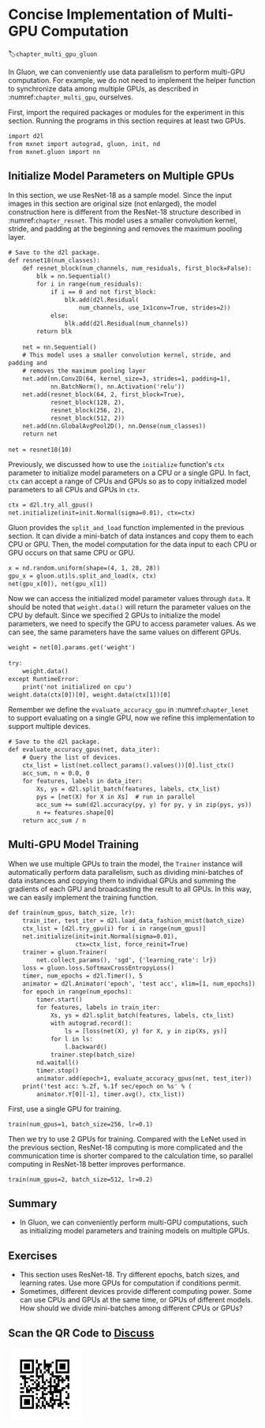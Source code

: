 # Concise Implementation of Multi-GPU Computation
:label:`chapter_multi_gpu_gluon`

In Gluon, we can conveniently use data parallelism to perform multi-GPU
computation. For example, we do not need to implement the helper function to
synchronize data among multiple GPUs, as described in
:numref:`chapter_multi_gpu`, ourselves.

First, import the required packages or modules for the experiment in this section. Running the programs in this section requires at least two GPUs.

```{.python .input  n=1}
import d2l
from mxnet import autograd, gluon, init, nd
from mxnet.gluon import nn
```

## Initialize Model Parameters on Multiple GPUs

In this section, we use ResNet-18 as a sample model. Since the input images in
this section are original size (not enlarged), the model construction here is
different from the ResNet-18 structure described in :numref:`chapter_resnet`. This
model uses a smaller convolution kernel, stride, and padding at the beginning
and removes the maximum pooling layer.

```{.python .input  n=2}
# Save to the d2l package.
def resnet18(num_classes):
    def resnet_block(num_channels, num_residuals, first_block=False):
        blk = nn.Sequential()
        for i in range(num_residuals):
            if i == 0 and not first_block:
                blk.add(d2l.Residual(
                    num_channels, use_1x1conv=True, strides=2))
            else:
                blk.add(d2l.Residual(num_channels))
        return blk
    
    net = nn.Sequential()
    # This model uses a smaller convolution kernel, stride, and padding and
    # removes the maximum pooling layer
    net.add(nn.Conv2D(64, kernel_size=3, strides=1, padding=1),
            nn.BatchNorm(), nn.Activation('relu'))
    net.add(resnet_block(64, 2, first_block=True),
            resnet_block(128, 2),
            resnet_block(256, 2),
            resnet_block(512, 2))
    net.add(nn.GlobalAvgPool2D(), nn.Dense(num_classes))
    return net

net = resnet18(10)
```

Previously, we discussed how to use the `initialize` function's `ctx` parameter to initialize model parameters on a CPU or a single GPU. In fact, `ctx` can accept a range of CPUs and GPUs so as to copy initialized model parameters to all CPUs and GPUs in `ctx`.

```{.python .input  n=3}
ctx = d2l.try_all_gpus()
net.initialize(init=init.Normal(sigma=0.01), ctx=ctx)
```

Gluon provides the `split_and_load` function implemented in the previous section. It can divide a mini-batch of data instances and copy them to each CPU or GPU. Then, the model computation for the data input to each CPU or GPU occurs on that same CPU or GPU.

```{.python .input  n=4}
x = nd.random.uniform(shape=(4, 1, 28, 28))
gpu_x = gluon.utils.split_and_load(x, ctx)
net(gpu_x[0]), net(gpu_x[1])
```

Now we can access the initialized model parameter values through `data`. It should be noted that `weight.data()` will return the parameter values on the CPU by default. Since we specified 2 GPUs to initialize the model parameters, we need to specify the GPU to access parameter values. As we can see, the same parameters have the same values on different GPUs.

```{.python .input  n=5}
weight = net[0].params.get('weight')

try:
    weight.data()
except RuntimeError:
    print('not initialized on cpu')
weight.data(ctx[0])[0], weight.data(ctx[1])[0]
```

Remember we define the `evaluate_accuracy_gpu` in :numref:`chapter_lenet` to support evaluating on a single GPU, now we refine this implementation to support multiple devices.

```{.python .input  n=6}
# Save to the d2l package.
def evaluate_accuracy_gpus(net, data_iter):
    # Query the list of devices.
    ctx_list = list(net.collect_params().values())[0].list_ctx()
    acc_sum, n = 0.0, 0
    for features, labels in data_iter:
        Xs, ys = d2l.split_batch(features, labels, ctx_list)
        pys = [net(X) for X in Xs]  # run in parallel
        acc_sum += sum(d2l.accuracy(py, y) for py, y in zip(pys, ys))
        n += features.shape[0]
    return acc_sum / n
```

## Multi-GPU Model Training

When we use multiple GPUs to train the model, the `Trainer` instance will automatically perform data parallelism, such as dividing mini-batches of data instances and copying them to individual GPUs and summing the gradients of each GPU and broadcasting the result to all GPUs. In this way, we can easily implement the training function.

```{.python .input  n=7}
def train(num_gpus, batch_size, lr):
    train_iter, test_iter = d2l.load_data_fashion_mnist(batch_size)
    ctx_list = [d2l.try_gpu(i) for i in range(num_gpus)]
    net.initialize(init=init.Normal(sigma=0.01),
                   ctx=ctx_list, force_reinit=True)
    trainer = gluon.Trainer(
        net.collect_params(), 'sgd', {'learning_rate': lr})
    loss = gluon.loss.SoftmaxCrossEntropyLoss()
    timer, num_epochs = d2l.Timer(), 5
    animator = d2l.Animator('epoch', 'test acc', xlim=[1, num_epochs])
    for epoch in range(num_epochs):
        timer.start()
        for features, labels in train_iter:
            Xs, ys = d2l.split_batch(features, labels, ctx_list)
            with autograd.record():
                ls = [loss(net(X), y) for X, y in zip(Xs, ys)]
            for l in ls:
                l.backward()
            trainer.step(batch_size)
        nd.waitall()
        timer.stop()
        animator.add(epoch+1, evaluate_accuracy_gpus(net, test_iter))
    print('test acc: %.2f, %.1f sec/epoch on %s' % (
        animator.Y[0][-1], timer.avg(), ctx_list))
```

First, use a single GPU for training.

```{.python .input  n=8}
train(num_gpus=1, batch_size=256, lr=0.1)
```

Then we try to use 2 GPUs for training. Compared with the LeNet used in the previous section, ResNet-18 computing is more complicated and the communication time is shorter compared to the calculation time, so parallel computing in ResNet-18 better improves performance.

```{.python .input  n=9}
train(num_gpus=2, batch_size=512, lr=0.2)
```

## Summary

* In Gluon, we can conveniently perform multi-GPU computations, such as initializing model parameters and training models on multiple GPUs.

## Exercises

* This section uses ResNet-18. Try different epochs, batch sizes, and learning rates. Use more GPUs for computation if conditions permit.
* Sometimes, different devices provide different computing power. Some can use CPUs and GPUs at the same time, or GPUs of different models. How should we divide mini-batches among different CPUs or GPUs?

## Scan the QR Code to [Discuss](https://discuss.mxnet.io/t/2384)

![](../img/qr_multiple-gpus-gluon.svg)
